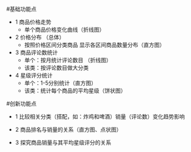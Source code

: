 #基础功能点

- 1 商品价格走势 
	- 单个商品价格变化曲线（折线图）
- 2 价格分布 （总体）
	- 按照价格区间分类商品 显示各区间商品数量分布（直方图）
- 3 商品评论数统计 
	- 单个：按月统计评论数目 （折线图）
	- 该类：按评论数目做大分类
- 4 星级评分统计
	- 单个：1-5分别统计（直方图）
	- 该类：统计每个商品的平均星级（饼状图）
	
#创新功能点

- 1 比较相关分类（搭配，如：炸鸡和啤酒）销量（评论数）变化趋势影响

- 2 商品排名与销量的关系（直方图、点状图）

- 3 探究商品销量与其平均星级评分的关系
